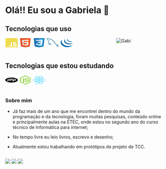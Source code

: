 <h1>Olá!! Eu sou a Gabriela 🌻</h1>

<h2>Tecnologias que uso</h2>

<div style="display: inline_block">
  <img align="center" alt="Js" height="30" width="40" src="https://raw.githubusercontent.com/devicons/devicon/master/icons/javascript/javascript-plain.svg">
  <img align="center" alt="HTML" height="30" width="40" src="https://raw.githubusercontent.com/devicons/devicon/master/icons/html5/html5-original.svg">
  <img align="center" alt="CSS" height="30" width="40" src="https://raw.githubusercontent.com/devicons/devicon/master/icons/css3/css3-original.svg">
  <img align="center" alt="SQL" height="30" width="40" src="https://raw.githubusercontent.com/devicons/devicon/master/icons/mysql/mysql-original.svg">
  <img align="center" alt="jquery" height="30" width="40" src="https://raw.githubusercontent.com/devicons/devicon/master/icons/jquery/jquery-original.svg">
  <img align="right" alt="Gabi" height="150" width="150" src="https://cdn.discordapp.com/attachments/1051232867298066444/1079896981314470010/picrew-profile.gif">
</div>
<br>

<h2>Tecnologias que estou estudando</h2>

<div style="display: inline_block">
  <img align="center" alt="PHP" height="30" width="40" src="https://raw.githubusercontent.com/devicons/devicon/master/icons/php/php-plain.svg">
  <img align="center" alt="Nodejs" height="30" width="40" src="https://raw.githubusercontent.com/devicons/devicon/master/icons/nodejs/nodejs-original.svg">
  <img align="center" alt="React" height="30" width="40" src="https://raw.githubusercontent.com/devicons/devicon/master/icons/react/react-original.svg">
</div>
<br>

<h3>Sobre mim</h3>

- Já faz mais de um ano que me encontrei dentro do mundo da programação e da tecnologia, foram muitas pesquisas, conteúdo online e principalmente aulas na ETEC, onde estou no segundo ano do curso técnico de Informática para internet;

- No tempo livre eu leio livros, escrevo e desenho;

- Atualmente estou trabalhando em protótipos de projeto de TCC.

##

<div> 
  <a href="https://instagram.com/_minerva.art" target="_blank"><img src="https://img.shields.io/badge/-Instagram-%23E4405F?style=for-the-badge&logo=instagram&logoColor=white" target="_blank"></a>
  <a href = "mailto:yigaschdev@gmail.com"><img src="https://img.shields.io/badge/-Gmail-%23333?style=for-the-badge&logo=gmail&logoColor=white" target="_blank"></a> 
  <a href="https://www.linkedin.com/in/gabriela-schmidt-54b19225b/" target="_blank"><img src="https://img.shields.io/badge/-LinkedIn-%230077B5?style=for-the-badge&logo=linkedin&logoColor=white" target="_blank"></a> 
</div>
